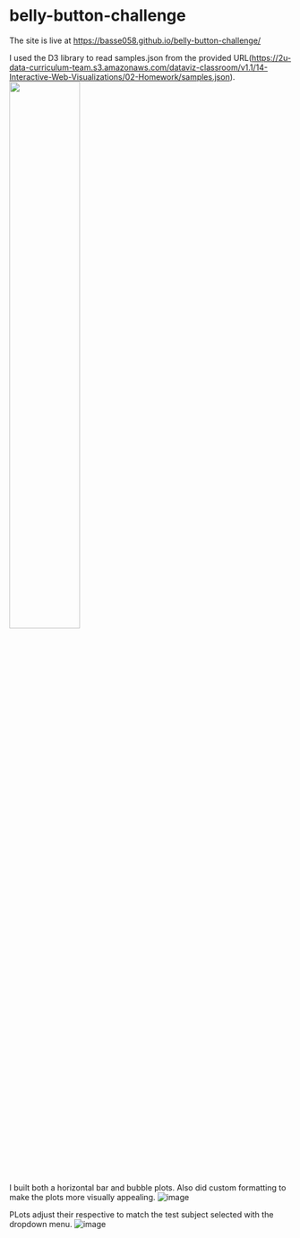 # belly-button-challenge

The site is live at https://basse058.github.io/belly-button-challenge/

I used the D3 library to read samples.json from the provided URL(https://2u-data-curriculum-team.s3.amazonaws.com/dataviz-classroom/v1.1/14-Interactive-Web-Visualizations/02-Homework/samples.json).
<img src="https://user-images.githubusercontent.com/111237645/211986502-5db2162d-7157-4644-b2d1-b7e3477ac1af.png" width=50% height=50%>

I built both a horizontal bar and bubble plots. Also did custom formatting to make the plots more visually appealing.
![image](https://user-images.githubusercontent.com/111237645/211986926-57018cfc-200c-43cd-a314-e16d8dc284ac.png)

PLots adjust their respective to match the test subject selected with the dropdown menu.
![image](https://user-images.githubusercontent.com/111237645/211987634-b91a2225-eeb5-476f-88cb-1959e951ce7a.png)
